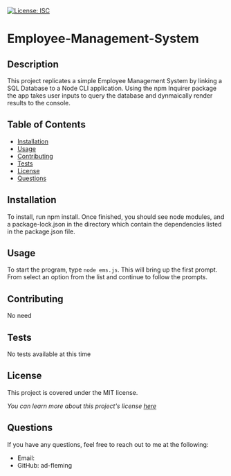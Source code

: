 
  [![License: ISC](https://img.shields.io/badge/License-MIT-blue.svg)](https://opensource.org/licenses/ISC)

  # Employee-Management-System 
  
  ## Description
  This project replicates a simple Employee Management System by linking a SQL Database to a Node CLI application. Using the npm Inquirer package the app takes user inputs to query the database and dynmaically render results to the console. 

  ## Table of Contents
  * [Installation](#Installation)
  * [Usage](#Usage)
  * [Contributing](#Contributing)
  * [Tests](#Tests)
  * [License](#License)
  * [Questions](#Questions)
  
  ## Installation
  To install, run npm install. Once finished, you should see node modules, and a package-lock.json in the directory which contain the dependencies listed in the package.json file.
  
  ## Usage
  To start the program, type `node ems.js`. This will bring up the first prompt. From select an option from the list and continue to follow the prompts.

  ## Contributing
  No need

  ## Tests
  No tests available at this time

  ## License
  This project is covered under the MIT license.

  _You can learn more about this project's license <a href="https://choosealicense.com/licenses/mit/">here</a>_
  

  ## Questions
  If you have any questions, feel free to reach out to me at the following:
  * Email: 
  * GitHub: ad-fleming

